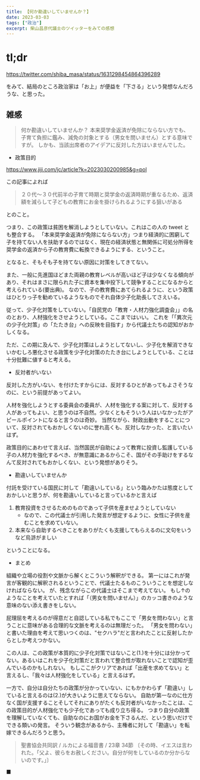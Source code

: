 ```yaml
---
title: 【何か勘違いしていませんか？】
date: 2023-03-03
tags: ["政治"]
excerpt: 柴山昌彦代議士のツイッターをみての感想
---
```


# tl;dr

https://twitter.com/shiba_masa/status/1631298454864396289

をみて、結局のところ政治家は「お上」が便益を「下さる」という発想なんだろうな、と思った。

## 雑感

> 何か勘違いしていませんか？
本来奨学金返済が免除にならない方でも、子育て負担に鑑み、減免の対象とする（男女を問いません）とする意味ですが。
しかも、当該出席者のアイデアに反対した方はいませんでした。

- 政策目的

https://www.jiji.com/jc/article?k=2023030200985&g=pol

この記事によれば

> ２０代～３０代前半の子育て時期と奨学金の返済時期が重なるため、返済額を減らして子どもの教育にお金を掛けられるようにする狙いがある

とのこと。

つまり、この政策は貧困を解消しようとしていない。これはこの人の tweet とも整合する。
「本来奨学金返済が免除にならない方」つまり経済的に困窮して子を持てない人を扶助するのではなく、現在の経済状態と無関係に可処分所得を奨学金の返済から子の教育費に転換できるようにする、ということ。

となると、そもそも子を持てない原因に対策をしてきてない。

また、一般に先進国ほどまた両親の教育レベルが高いほど子は少なくなる傾向があり、それはまさに限られた子に資本を集中投下して競争することになるからと考えられている(要出典)。
なので、子の教育費にあてられるように、という政策はひとりっ子を勧めているようなものでそれ自体少子化助長してさえいる。

従って、少子化対策をしていない。「自民党の「教育・人材力強化調査会」」の名のとおり、人材強化をさせようとしている。ここまではいい。
これを「「異次元の少子化対策」の「たたき台」への反映を目指す」から代議士たちの認知がおかしくなる。

ただ、この期に及んで、少子化対策はしようとしてないし、少子化を解消できないかむしろ悪化させる政策を少子化対策のたたき台にしようとしている、ことは十分批難に値すると考える。

- 反対者がいない

反対した方がいない、を付けたすからには、反対するひとがあってもよさそうなのに、という前提があってよい。

人材を強化しようとする委員会の委員が、人材を強化する案に対して、反対する人があってもよい、と思うのは不自然。少なくともそういう人はいなかったがアピールポイントになると言うのは奇妙。
当然ながら、財政出動をすることについて、反対されてもおかしくないのに誉れ高くも、反対しなかった、と言いたいはず。

政策目的にあわせて言えば、当然国民が自助によって教育に投資し監護している子の人材力を強化するべき、が無意識にあるからこそ、国がその手助けをするなんて反対されてもおかしくない、という発想がありそう。

- 勘違いしていませんか

付託を受けている国民に対して「勘違いしている」という臨みかたは態度としておかしいと思うが、何を勘違いしていると言っているかと言えば

1. 教育投資をさせるためのものであって子供を産ませようとしていない
   - なので、この代議士が引用した発言が想定するように、女性に子供を産むことを求めていない。
2. 本来なら自助するべきことをありがたくも支援してもらえるのに文句をいうなど烏滸がましい

ということになる。

- まとめ

組織や立場の役割や文脈から解くとこういう解釈ができる。
第一にはこれが発言が客観的に解釈されるということで、代議士たるものこういうことを想定しなければならない。
が、残念ながらこの代議士はそこまで考えてない。
もし↑のようなことを考えていたとすれば「（男女を問いません）」のカッコ書きのような意味のない添え書きをしない。

屁理屈を考えるのが得意だと自認している私でもここで「男女を問わない」と言うことに意味がある合理的な文脈を考えるのは無理だった。
「男女を問わない」と書いた理由を考えて思いつくのは、"セクハラ"だと言われたことに反射したからとしか考えつかない。

この人は、この政策が本質的に少子化対策ではないこと(1.)を十分には分かってない。あるいはこれを少子化対策だと言われて整合性が取れないことで認知が歪んでいるのかもしれない。
もしここがクリアであれば「出産を求めてない」と言えるし、「我々は人材強化をしている」と言えるはず。

一方で、自分は自分たちの政策が分かっていない、にもかかわらず「勘違い」していると言えるのは(2.)が大きいように思えてならない。
自助が第一なのに仕方なく国が支援することそしてそれにありがたくも反対者がいなかったことは、この政策目的が人材強化でも少子化であっても成り立ち得る。
つまり自分の政策を理解していなくても、自助なのにお国がお金を下さるんだ、という思いだけでできる類いの発言。
そういう観念があるから、主権者に対して「勘違い」を転嫁できるんだろうと思う。

> 聖書協会共同訳 / ルカによる福音書 / 23章 34節
〔その時、イエスは言われた。「父よ、彼らをお赦しください。自分が何をしているのか分からないのです。」〕

■
